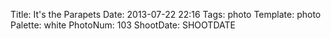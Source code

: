 Title: It's the Parapets
Date: 2013-07-22 22:16
Tags: photo
Template: photo
Palette: white
PhotoNum: 103
ShootDate: SHOOTDATE
